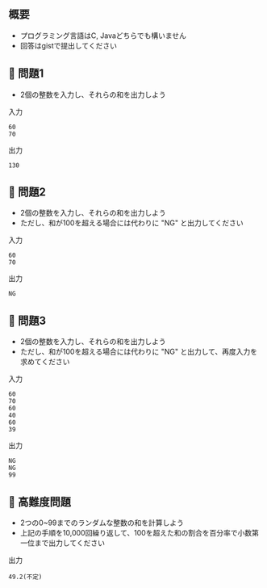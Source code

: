 ## 概要

- プログラミング言語はC, Javaどちらでも構いません
- 回答はgistで提出してください

## :turtle: 問題1

- 2個の整数を入力し、それらの和を出力しよう

入力

```
60
70
```

出力

```
130
```

## :dog: 問題2

- 2個の整数を入力し、それらの和を出力しよう
- ただし、和が100を超える場合には代わりに "NG" と出力してください

入力

```
60
70
```

出力

```
NG
```

## :bear: 問題3

- 2個の整数を入力し、それらの和を出力しよう
- ただし、和が100を超える場合には代わりに "NG" と出力して、再度入力を求めてください

入力

```
60
70
60
40
60
39
```

出力

```
NG
NG
99
```

## :whale: 高難度問題

- 2つの0~99までのランダムな整数の和を計算しよう
- 上記の手順を10,000回繰り返して、100を超えた和の割合を百分率で小数第一位まで出力してください

出力

```
49.2(不定)
```
